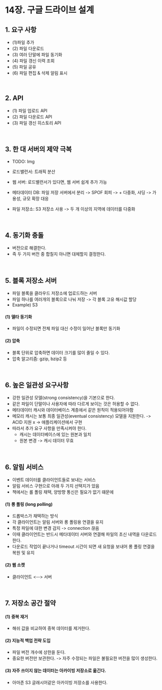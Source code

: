 # 14장. 구글 드라이브 설계
## 1. 요구 사항
- (1)파일 추가
- (2) 파일 다운로드
- (3) 여러 단말에 파일 동기화
- (4) 파일 갱신 이력 조회
- (5) 파일 공유
- (6) 파일 편집 & 삭제 알림 표시

<br>

## 2. API
- (1) 파일 업로드 API
- (2) 파일 다운로드 API
- (3) 파일 갱신 히스토리 API

<br>

## 3. 한 대 서버의 제약 극복
- TODO: Img

- 로드밸런서: 트래픽 분산
- 웹 서버: 로드밸런서가 있다면, 웹 서버 쉽게 추가 가능
- 메타데이터 DB: 파일 저장 서버에서 분리 -> SPOF 회피 -> + 다중화, 샤딩 -> 가용성, 규모 확장 대응
- 파일 저장소: S3 저장소 사용 -> 두 개 이상의 지역에 데이터를 다중화

<br>

## 4. 동기화 충돌
- 버전으로 해결한다.
- 즉 두 가지 버전 중 합칠지 아니면 대체할지 결정한다.

<br>

## 5. 블록 저장소 서버
- 파일 블록을 클라우드 저장소에 업로드하는 서버
- 파일 하나를 여러개의 블록으로 나눠 저장 -> 각 블록 고유 해시값 할당 
- Example) S3


#### (1) 델타 동기화
- 파일이 수정되면 전체 파일 대신 수정이 일어난 블록만 동기화 

#### (2) 압축 
- 블록 단위로 압축하면 데이터 크기를 많이 줄일 수 있다.
- 압축 알고리즘: gzip, bzip2 등

<br>

## 6. 높은 일관성 요구사항
- 강한 일관성 모델(strong consistency)을 기본으로 한다.
- 같은 파일이 단말이나 사용자에 따라 다르게 보이는 것은 허용할 수 없다.
- 메타데이터 캐시와 데이터베이스 계층에서 같은 원칙이 적용되어야함
- 메모리 캐시는 보통 최종 일관성(eventual consistency) 모델을 지원한다. -> ACID 지원 x -> 애플리케이션에서 구현
- 따라서 추가 요구 사항을 만족시켜야 한다.
    - 캐시는 데이터베이스에 있는 원본과 일치
    - 원본 변경 -> 캐시 데이터 무효 

<br>

## 6. 알림 서비스
- 이벤트 데이터를 클라이언트들로 보내는 서비스
- 알림 서비스 구현으로 아래 두 가지 선택지가 았음 
- 책에서는 롤 폴링 채택, 양방향 통신은 필요가 없기 떄문에

#### (1) 롱 폴링 (long polling)
- 드롭박스가 채택하는 방식
- 각 클라이언트는 알림 서버와 롱 폴링용 연결을 유지
- 특정 파일에 대한 변경 감지 -> connection 끊음
- 이때 클라이언트는 반드시 메타데이터 서버와 연결해 파일의 초신 내역을 다운로드 한다.
- 다운로드 작업이 끝나거나 timeout 시간이 되면 새 요청을 보내어 롱 폴링 연결을 복원 및 유지

#### (2) 웹 소켓 
- 클라이언트 <--> 서버 

<br>

## 7. 저장소 공간 절약
#### (1) 중복 재거
- 해쉬 값을 비교하여 중복 데이터를 제거한다.

#### (2) 지능적 백업 전략 도입
- 파일 버전 개수에 상한을 둔다.
- 중요한 버전만 보관한다. -> 자주 수정되는 파일은 불필요한 버전을 많이 생성한다.

#### (3) 자주 쓰이지 않는 데이터는 아카이빙 저장소로 옮긴다.
- 아마존 S3 글래시어같은 아카이빙 저장소를 사용한다.


